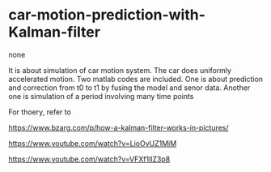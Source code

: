 # car-motion-prediction-with-Kalman-filter
none

It is about simulation of car motion system. The car does uniformly accelerated motion.
Two matlab codes are included. One is about prediction and correction from t0 to t1 by fusing the model and senor data. Another one is simulation of a period involving many time points

For thoery, refer to

https://www.bzarg.com/p/how-a-kalman-filter-works-in-pictures/

https://www.youtube.com/watch?v=LioOvUZ1MiM

https://www.youtube.com/watch?v=VFXf1lIZ3p8


